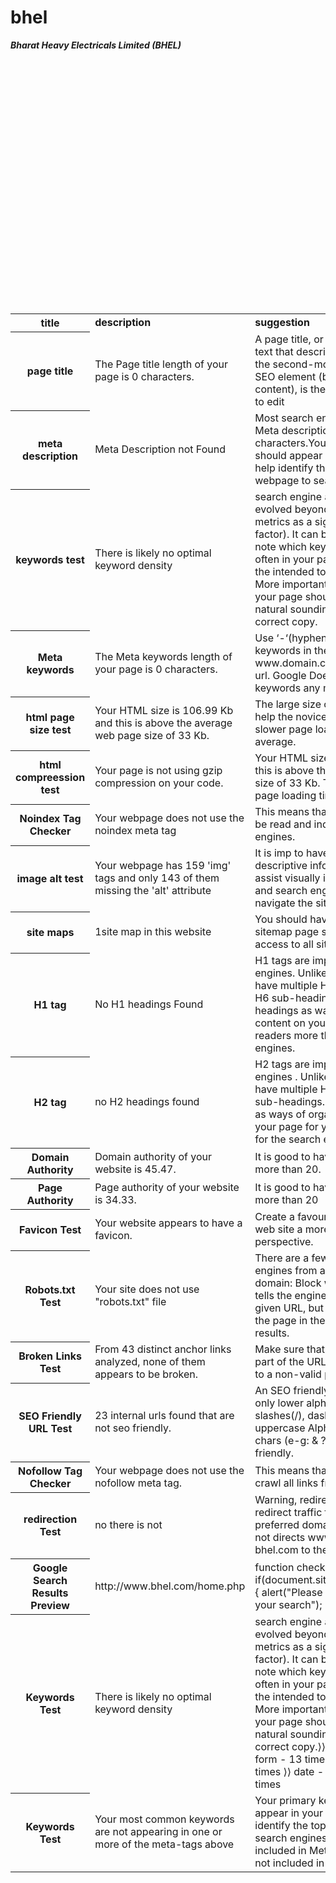 # bhel
<html>

<body>

<table>

<b><i>Bharat Heavy Electricals Limited (BHEL) </i></b>

<tr>

<th><b> title</b></th>
<td><b>description</b></td>
<td><b> suggestion</b></td>
<td><b>status</b></td><br>


</tr>

<tr>

<th>page title</th>

<td> The Page title length of your page is 0 characters. </td>
<td>A page title, or title tag, is the main text that describes a web page. It is the second-most important on-page SEO element (behind your main body content), is the easiest SEO element to edit</td>
<td>not good</td><br>

</tr>

<tr>

<th>meta description</th>
<td>Meta Description not Found </td>
<td>Most search engines will truncate Meta descriptions to 160 characters.Your primary keywords should appear in your meta-tags to help identify the topic of your webpage to search engines.</td>
<td>not good</td><br>


</tr>

<tr>

<th>keywords test</th>
<td>There is likely no optimal keyword density </td>
<td>search engine algorithms have evolved beyond keyword density metrics as a significant ranking factor). It can be useful, however, to note which keywords appear most often in your page, and if they reflect the intended topic of your page. More importantly, the keywords in your page should appear within natural sounding and grammatically correct copy.</td>
<td>info</td><br>

</tr>

<tr>

<th>Meta keywords</th>

<td>The Meta keywords length of your page is 0 characters.</td>
<td>Use ‘-‘(hyphens) to separate keywords in the URLS. For example: www.domain.com/this-is-a-good-url.
Google Does not accept Meta keywords any more.</td>
<td>good</td><br>

</tr>

<tr>


<th>html page size test</th>

<td>Your HTML size is 106.99 Kb and this is above the average web page size of 33 Kb. </td>
<td>The large size of a web site should help the novice user This leads to a slower page loading time than average.</td>
<td>not good</td><br>

</tr>

<tr>

<th>html compreession test</th>

<td>Your page is not using gzip compression on your code.</td>
<td>Your HTML size is 106.99 Kb and this is above the average web page size of 33 Kb. This leads to a slower page loading time than average.</td>
<td>not good</td><br>

</tr>

<tr>


<th>Noindex Tag Checker</th>
<td>Your webpage does not use the noindex meta tag</td>
<td> This means that your webpage will be read and indexed by search engines.</td>
<td>good</td><br>

</tr>

<tr>

<th>image alt test</th>
<td>Your webpage has 159 'img' tags and only 143 of them missing the 'alt' attribute</td>
<td>It is imp to have .The alt attribute's descriptive information is useful to assist visually impaired customers and search engine crawlers as they navigate the site.</td>
<td>not good</td><br>
</tr>

<tr>

<th>site maps</th>

<td>1site map in this website</td>
<td>You should have sitemap.The sitemap page should provide easy access to all site pages.</td>
<td>good</td><br>

</tr>

<tr>

<th>H1 tag</th>

<td>No H1 headings Found</td>
<td>H1 tags are important to the search engines. Unlike the H1 tag, you may have multiple H2, H3, H4, H5, and H6 sub-headings. These sub-headings as ways of organizing the content on your page for your readers more than for the search engines.</td>
<td>not good</td><br>
</tr>
<tr>
<th>H2 tag</th>
<td>no H2 headings found</td>
<td>H2 tags are important to the search engines . Unlike the H1 tag, you may have multiple H3, H4, H5, and H6 sub-headings. These sub-headings as ways of organizing the content on your page for your readers more than for the search engines.</td>
<td> not good</td><br>

</tr>
<tr>
<th>Domain Authority</th>
<td>Domain authority of your website is 45.47. </td>
<td>It is good to have domain authority more than 20.</td>
<td>good</td><br>
</tr>

<tr>
<th>Page Authority	</th>
<td>Page authority of your website is 34.33. </td>
<td>It is good to have page authority more than 20</td>
<td>good</td><br>
</tr>

<tr>
<th>Favicon Test</th>
<td>Your website appears to have a favicon.</td>
<td>Create a favourite icon to give your web site a more professional perspective.</td>
<td>good</td><br>
</tr>

<tr>
<th>Robots.txt Test</th>
<td>Your site does not use "robots.txt" file</td>
<td>There are a few ways to block search engines from accessing a given domain: Block with Robots.tx. This tells the engines not to crawl the given URL, but that they may keep the page in the index and display it in results.</td>
<td>not good</td><br>
</tr>

<tr>
<th>Broken Links Test</th>
<td>From 43 distinct anchor links analyzed, none of them appears to be broken.</td>
<td>Make sure that when you remove part of the URL the link does not lead to a non-valid page.</td>
<td>ok</td><br>
</tr>

<tr>
<th>SEO Friendly URL Test</th>
<td>23 internal urls found that are not seo friendly.</td>
<td>An SEO friendly url must caontain only lower alphabets, numbers, slashes(/), dash(-). Underscores, uppercase Alphabets and special chars (e-g: & ? %) are not seo friendly.</td>
<td>not good</td><br>
</tr>


<tr>
<th>Nofollow Tag Checker</th>
<td>Your webpage does not use the nofollow meta tag.</td>
<td>This means that search engins will crawl all links from your webpage.</td>
<td>good</td><br>
</tr>


<tr>
<th>redirection Test</th>
<td>no there is not</td>
<td>Warning, redirect is not place to redirect traffic from your non-preferred domain. your website does not directs www.bhel.com and bhel.com to the same URL.</td>
<td>not good</td><br>
</tr>



<tr>
<th>Google Search Results Preview</th>
<td>http://www.bhel.com/home.php</td>
<td>function check1() { if(document.site_search.q.value=="") { alert("Please enter the keywords of your search"); return false..</td>
<td>info</td><br>
</tr>


<tr>
<th>Keywords Test</th>
<td>There is likely no optimal keyword density</td>
<td>search engine algorithms have evolved beyond keyword density metrics as a significant ranking factor). It can be useful, however, to note which keywords appear most often in your page, and if they reflect the intended topic of your page. More importantly, the keywords in your page should appear within natural sounding and grammatically correct copy.⟩⟩ bhel - 32 times
⟩⟩ form - 13 times
⟩⟩ document - 11 times
⟩⟩ date - 9 times
⟩⟩ function - 8 times</td>
<td>info</td><br>
</tr>


<tr>
<th>Keywords Test</th>
<td>Your most common keywords are not appearing in one or more of the meta-tags above</td>
<td>Your primary keywords should appear in your meta-tags to help identify the topic of your webpage to search engines.
⟩⟩  Keyword(s) not included in Meta-Title
⟩⟩  Keyword(s) not included in Meta-Description</td>
<td>info</td><br>
</tr>


</table>

</body>

</html>
